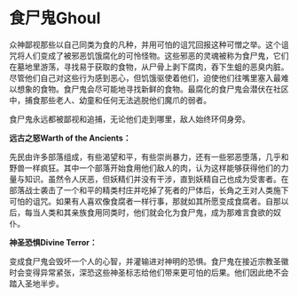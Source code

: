 # 食尸鬼Ghoul

众神鄙视那些以自己同类为食的凡种，并用可怕的诅咒回报这种可憎之举。这个诅咒将人们变成了被邪恶饥饿腐化的可怜怪物。这些邪恶的灵魂被称为食尸鬼，它们在墓地里游荡，寻找易于获取的食物，从尸骨上剥下腐肉，吞下生蛆的恶臭内脏。尽管他们自己对这些行为感到恶心，但饥饿驱使着他们，迫使他们往嘴里塞入最难以想象的食物。食尸鬼会尽可能地寻找新鲜的食物。最腐化的食尸鬼会潜伏在社区中，捕食那些老人、幼童和任何无法逃脱他们魔爪的弱者。  

食尸鬼永远都被鄙视和追捕，无论他们走到哪里，敌人始终环伺身旁。  

**远古之怒Warth of the Ancients：**

先民由许多部落组成，有些渴望和平，有些崇尚暴力，还有一些邪恶堕落，几乎和野兽一样疯狂。其中一个部落开始食用他们敌人的肉，认为这样能够获得他们的力量与知识。虽然令人厌恶，但妖精们并没有干涉，直到妖精自己也成为受害者。在部落战士袭击了一个和平的精类村庄并吃掉了死者的尸体后，长角之王对人类施下可怕的诅咒。如果有人喜欢像食腐者一样行事，那就如其所愿变成食腐者。自那以后，每当人类和其亲族食用同类时，他们就会化为食尸鬼，成为那难言食欲的奴仆。  

**神圣恐惧Divine Terror：**

变成食尸鬼会毁坏一个人的心智，并灌输进对神明的恐惧。食尸鬼在接近宗教圣徽时会变得异常紧张，深恐这些神圣标志给他们带来更可怕的后果。他们因此绝不会踏入圣地半步。
